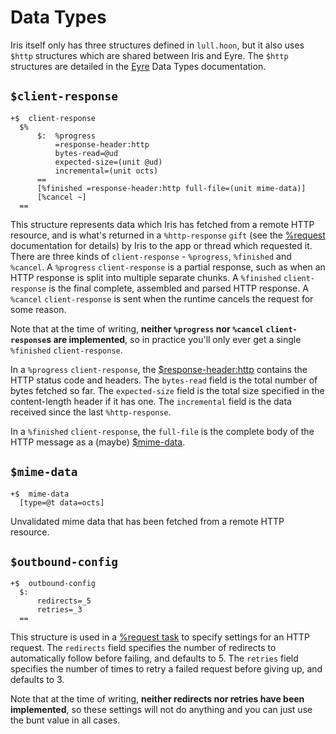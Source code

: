 # Data Types

Iris itself only has three structures defined in `lull.hoon`, but it also uses `$http` structures which are shared between Iris and Eyre. The `$http` structures are detailed in the [Eyre](../../eyre/reference/data-types#http) Data Types documentation.

## `$client-response`

```hoon
+$  client-response
  $%
      $:  %progress
          =response-header:http
          bytes-read=@ud
          expected-size=(unit @ud)
          incremental=(unit octs)
      ==
      [%finished =response-header:http full-file=(unit mime-data)]
      [%cancel ~]
  ==
```

This structure represents data which Iris has fetched from a remote HTTP resource, and is what's returned in a `%http-response` `gift` (see the [%request](tasks#request) documentation for details) by Iris to the app or thread which requested it. There are three kinds of `client-response` - `%progress`, `%finished` and `%cancel`. A `%progress` `client-response` is a partial response, such as when an HTTP response is split into multiple separate chunks. A `%finished` `client-response` is the final complete, assembled and parsed HTTP response. A `%cancel` `client-response` is sent when the runtime cancels the request for some reason.

Note that at the time of writing, **neither `%progress` nor `%cancel` `client-response`s are implemented**, so in practice you'll only ever get a single `%finished` `client-response`.

In a `%progress` `client-response`, the [$response-header:http](../../eyre/reference/data-types#response-headerhttp) contains the HTTP status code and headers. The `bytes-read` field is the total number of bytes fetched so far. The `expected-size` field is the total size specified in the content-length header if it has one. The `incremental` field is the data received since the last `%http-response`.

In a `%finished` `client-response`, the `full-file` is the complete body of the HTTP message as a (maybe) [$mime-data](#mime-data).

## `$mime-data`

```hoon
+$  mime-data
  [type=@t data=octs]
```

Unvalidated mime data that has been fetched from a remote HTTP resource.

## `$outbound-config`

```hoon
+$  outbound-config
  $:
      redirects=_5
      retries=_3
  ==
```

This structure is used in a [%request task](tasks#request) to specify settings for an HTTP request. The `redirects` field specifies the number of redirects to automatically follow before failing, and defaults to 5. The `retries` field specifies the number of times to retry a failed request before giving up, and defaults to 3.

Note that at the time of writing, **neither redirects nor retries have been implemented**, so these settings will not do anything and you can just use the bunt value in all cases.
